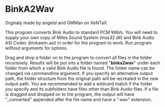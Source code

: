 # BinkA2Wav
Orginaly made by angelsl and GMMan on XeNTaX

	
This program converts Bink Audio to standard PCM WAVs. You will need to supply your own copy of Miles Sound System (mss32.dll) and Bink Audio ASI Codec (binkawin.asi) in order for the program to work. Run program without arguments for options.

Drag and drop a folder on to the program to convert all files in the folder recursively. Results will be put into a folder named "__binka2wav__" under each folder from which a valid Bink Audio file is found. The folder name can be changed via commandline argument. If you specify an alternative output path, the folder structure from the original path will be recreated in the new output path. You are recommended to add a wildcard match if the folder you specify and its subfolders have files other than Bink Audio files. If a file is dragged and dropped on to the program, the output will have "_converted" appended after the file name and have a ".wav" extension.
